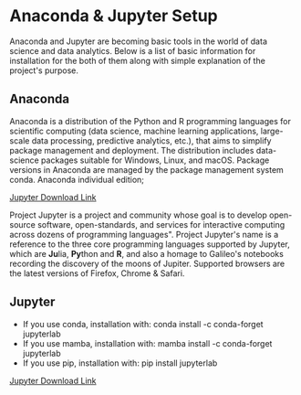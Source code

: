# Anaconda & Jupyter Setup

Anaconda and Jupyter are becoming basic tools in the world of data science and data analytics. Below is a list of basic information for installation for the both of them along with simple explanation of the project's purpose.

## Anaconda

Anaconda is a distribution of the Python and R programming languages for scientific computing (data science, machine learning applications, large-scale data processing, predictive analytics, etc.), that aims to simplify package management and deployment. The distribution includes data-science packages suitable for Windows, Linux, and macOS. Package versions in Anaconda are managed by the package management system conda.
Anaconda individual edition;

[Jupyter Download Link](https://www.anaconda.com/products/individual-b)

Project Jupyter is a project and community whose goal is to develop open-source software, open-standards, and services for interactive computing across dozens of programming languages". Project Jupyter's name is a reference to the three core programming languages supported by Jupyter, which are **Ju**lia, **Py**thon and **R**, and also a homage to Galileo's notebooks recording the discovery of the moons of Jupiter. Supported browsers are the latest versions of Firefox, Chrome & Safari.

## Jupyter

* If you use conda, installation with:
conda install -c conda-forget jupyterlab
* If you use mamba, installation with:
mamba install -c conda-forget jupyterlab
* If you use pip, installation with:
pip install jupyterlab

[Jupyter Download Link](https://jupyter.org/)
